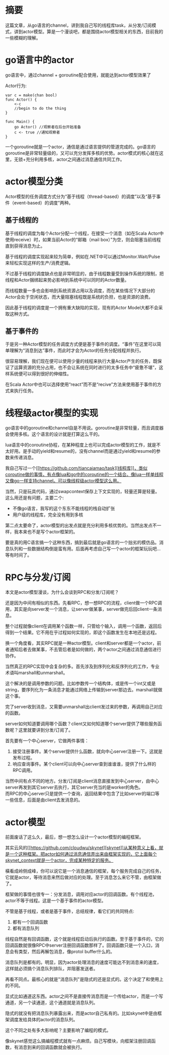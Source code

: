 # 摘要

这篇文章，从go语言的channel，讲到我自己写的线程库task，从分发/订阅模式，讲到actor模型。算是一个漫谈吧，都是围绕actor模型相关的东西，目前我的一些模糊的理解。

# go语言中的actor

go语言中，通过channel + goroutine配合使用，就能达到actor模型效果了  

Actor行为:

	var c = make(chan bool)  
	func Actor() {  
	    <-c  
	    //begin to do the thing  
	}  

	func Main() {  
	    go Actor() //观察者在后台开始准备  
	    c <- true //通知观察者  
	}  

一个goroutine就是一个actor，通信是通过语言提供的管道完成的。go语言的goroutine是非常轻量级的，又可以充分发挥多核的优势。actor模式的核心就在这里，无锁+充分利用多核，actor之间通过消息通信共同工作。

# actor模型分类

Actor模型的任务调度方式分为“基于线程（thread-based）的调度”以及“基于事件（event-based）的调度”两种。

## 基于线程的   

基于线程的调度为每个Actor分配一个线程，在接受一个消息（如在Scala Actor中使用receive）时，如果当前Actor的“邮箱（mail box）”为空，则会阻塞当前线程直到获得消息为止。   

基于线程的调度实现起来较为简单，例如在.NET中可以通过Monitor.Wait/Pulse来轻松实现这样的生产/消费逻辑。   

不过基于线程的调度缺点也是非常明显的，由于线程数量受到操作系统的限制，把线程和Actor捆绑起来势必影响到系统中可以同时的Actor数量。   

而线程数量一多也会影响到系统资源占用以及调度，而在某些情况下大部分的Actor会处于空闲状态，而大量阻塞线程既是系统的负担，也是资源的浪费。   

因此基于线程的调度是一个拥有重大缺陷的实现，现有的Actor Model大都不会采取这种方式。

## 基于事件的   

于是另一种Actor模型的任务调度方式便是基于事件的调度。“事件”在这里可以简单理解为“消息到达”事件，而此时才会为Actor的任务分配线程并执行。   

很容易理解，我们现在便可以使用少量的线程来执行大量Actor产生的任务，既保证了运算资源的充分占用，也不会让系统在同时进行的太多任务中“疲惫不堪”，这样系统便可以得到很好的伸缩性。   

在Scala Actor中也可以选择使用“react”而不是“recive”方法来使用基于事件的方式来执行任务。

# 线程级actor模型的实现

go语言中的goroutine和channel自是不用说。goroutine是非常轻量，而且调度器会使用多核。这个语言的设计就是打算这么干的。   

lua语言中的coroutine协程，在某种程度上也可以完成actor模型的工作，就是不太好用。是手动的yield和resume的，没有channel而是通过yield和resume的参数来传递消息。  

我自己写过一个[[https://github.com/tiancaiamao/task][线程库]]，类似coroutine做的事情，有点像lua和go中的coroutine的一个结合。像lua一样单线程又像go一样支持channel。可以像线程级actor模型这么用。   

当然，只是玩具代码，通过swapcontext保存上下文实现的，轻量还算是轻量。这么用还是有问题，主要二个:

+ 不像go语言，我写的这个东东不能线程的栈自动扩张   
+ 用户级的线程库，完全没有用到多核   

第二点太要命了，actor模型的出发点就是充分利用多核优势的。当然出发点不一样，我本来也不是写个actor框架的。   

要是真的用C语言搞一个这种东西，搞到最后就是go语言的一个拙劣的模仿品。消息队列和一些数据结构倒是蛮有用。后面再考虑自己写一个actor的框架玩玩吧...等有时间了。  

# RPC与分发/订阅

本文是actor模型漫谈，为什么会谈到RPC和分发/订阅呢？  

还是因为中间有相似的东西。先看RPC，想一想RPC的流程，client做一个RPC调用，其实是向server发一个消息，让server做某事，server做完后回client一条消息。  

整个过程就像client在调用某个函数一样，只管给个输入，调用一个函数，返回后得到一个结果。它不用在乎过程如何实现的，即这个函数发生在本地还是远程。  

换一个角度看，其实RPC就是一种actor模型。client和server都是一个actor，前者通知后者去做某事，不去管后者是如何做的，两个actor之间通过消息通信进行协作。

当然真正的RPC实现中会复杂的多。首先涉及到序列化和反序列化的工作，专业术语叫marshall和unmarshall。  

这个解决的是调用参数的问题。比如参数传一个结构体，或是传一个int又或是string，要序列化为一条消息才能通过网络上传输到server那边去。marshall就做这个事。  

完了server收到消息，又需要unmarshall出client发过来的参数，再调用自己对应的函数。

server如何知道要调用哪个函数？client又如何知道哪个server提供了哪些服务函数呢？这里就要讲到分发/订阅了。   

首先要有一个中心server，它做两件事情：

1. 接受注册事件。某个server提供什么函数，就向中心server注册一下。这就是发布过程。
2. 响应查询事件。某个client可以向中心server查到谁谁谁，提供了什么样的RPC调用。   

当然中间有点不同的地方。分发/订阅是client消息直接发到中心server，由中心server再发到其它server去执行，其它server充当的是worker的角色。  
而RPC的中心server只是提供一个查询，返回结果中包含了比如server的端口等一些信息，后面是由client去发消息的。

# actor模型

前面废话了这么久，最后，想一想怎么设计一个actor模型的编程框架。  

其实云风的[[https://github.com/cloudwu/skynet][skynet]]从某种意义上看，就是一个这种框架。把actor如何通过消息通信弄出来由框架实现的，它上面每个skynet_context就是一个actor，完成某种特定的服务。  

橫看成岭侧成峰，你可以说它是一个消息通信的框架，每个服务完成自己的任务，它就是actor，等待消息来然后做对应的处理。至于消息怎么来它不管，由框架做了。  

框架做的事情也很专一：分发消息，调用对应actor的回调函数。有个线程池，actor不等于线程。这是一个基于事件的actor模型。

不管是基于线程，或者是基于事件，总结规律，看它们的共同特点:

1. 都有一个回调函数 
2. 都有消息队列   

线程自然是有回调函数，这个就是线程启动后执行的函数。至于基于事件的，它的回调函数就很像RPC中server注册回调函数那样了。回调函数只是一个入口，消息会有类型，然后再解包消息，像protol buffer什么的。

消息队列是都有的。明显，因为actor处理消息的速度可能达不到消息来的速度，这样就必须搞个消息队列排队，并阻塞发送者。

再看不同点。最核心的就是"消息队列"是隐式的还是显式的。这个决定了和使用上的不同。  

显式比如通道这东西。actor之间不是直接传消息而是一个传给actor，而是一个写通道，另一个读通道，这个通道就是消息队列。  

隐式的就没有把消息队列暴露出来，而是actor自己私有的。比如skynet中是由框架调度发给具体的actor的消息队列。  

这个不同之处有多大影响呢？主要影响了编程的模式。

像skynet感觉这么搞编程模式就有一点麻烦。自己写模块，向框架注册回调函数，有消息到来的回调函数就会被执行。
